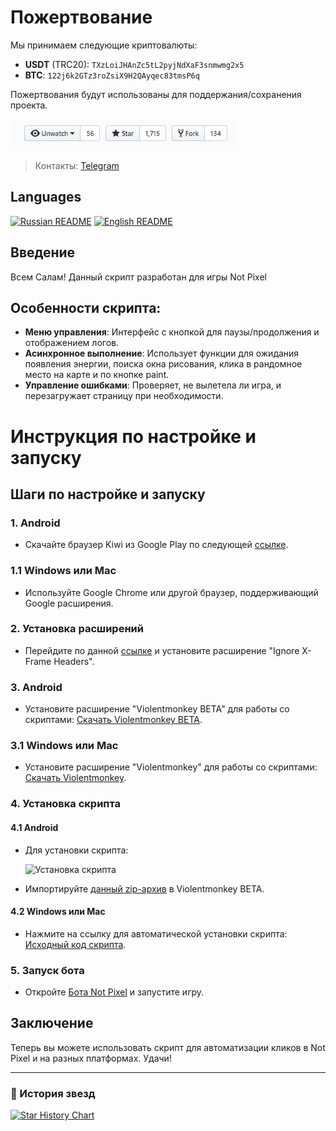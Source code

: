 # Пожертвование

Мы принимаем следующие криптовалюты:

- **USDT** (TRC20): `TXzLoiJHAnZc5tL2pyjNdXaF3snmwmg2x5`
- **BTC**: `122j6k2GTz3roZsiX9H2QAyqec83tmsP6q`

Пожертвования будут использованы для поддержания/сохранения проекта.

<img src="https://github.com/VemLavarALoucaGamers/vlalg-nimbus/blob/main/editable/github-star.gif" alt="nimbus-star" />

> Контакты: [Telegram](https://t.me/kittenwof)

## Languages
[![Russian README](https://raw.githubusercontent.com/hjnilsson/country-flags/master/png100px/ru.png)](README.md) [![English README](https://raw.githubusercontent.com/hjnilsson/country-flags/master/png100px/us.png)](README_EN.md) 

## Введение

Всем Салам!
Данный скрипт разработан для игры Not Pixel

## Особенности скрипта:

- **Меню управления**: Интерфейс с кнопкой для паузы/продолжения и отображением логов.
- **Асинхронное выполнение**: Использует функции для ожидания появления энергии, поиска окна рисования, клика в рандомное место на карте и по кнопке paint.
- **Управление ошибками**: Проверяет, не вылетела ли игра, и перезагружает страницу при необходимости.

# Инструкция по настройке и запуску

## Шаги по настройке и запуску

### 1. Android
- Скачайте браузер Kiwi из Google Play по следующей [ссылке](https://play.google.com/store/apps/details?id=com.kiwibrowser.browser).

### 1.1 Windows или Mac
- Используйте Google Chrome или другой браузер, поддерживающий Google расширения.

### 2. Установка расширений
- Перейдите по данной [ссылке](https://chromewebstore.google.com/detail/ignore-x-frame-headers/gleekbfjekiniecknbkamfmkohkpodhe) и установите расширение "Ignore X-Frame Headers".

### 3. Android
- Установите расширение "Violentmonkey BETA" для работы со скриптами:
  [Скачать Violentmonkey BETA](https://chromewebstore.google.com/detail/violentmonkey-beta/opokoaglpekkimldnlggpoagmjegichg).

### 3.1 Windows или Mac
- Установите расширение "Violentmonkey" для работы со скриптами:
  [Скачать Violentmonkey](https://chromewebstore.google.com/detail/violentmonkey/jinjaccalgkegednnccohejagnlnfdag).

### 4. Установка скрипта

#### 4.1 Android
- Для установки скрипта:
  
  ![Установка скрипта](https://github.com/ilfae/Script-Not-Pixel/blob/main/img/1.png)

- Импортируйте [данный zip-архив](https://github.com/ilfae/Script-Not-Pixel/raw/refs/heads/main/@kittenwof.zip) в Violentmonkey BETA.

#### 4.2 Windows или Mac
- Нажмите на ссылку для автоматической установки скрипта:
  [Исходный код скрипта](https://github.com/ilfae/Script-Not-Pixel/raw/main/Not-Pixel-AutoFarm.user.js).

### 5. Запуск бота
- Откройте [Бота Not Pixel](https://web.telegram.org/k/#tgaddr=tg://resolve?domain=notpixel&appname=app&startapp=f2001120886) и запустите игру.

## Заключение

Теперь вы можете использовать скрипт для автоматизации кликов в Not Pixel и на разных платформах. Удачи!

---

### 🌟 История звезд

[![Star History Chart](https://api.star-history.com/svg?repos=ilfae/ClickerGameAll&type=Date)](https://star-history.com/#ilfae/ClickerGameAll&Date)
